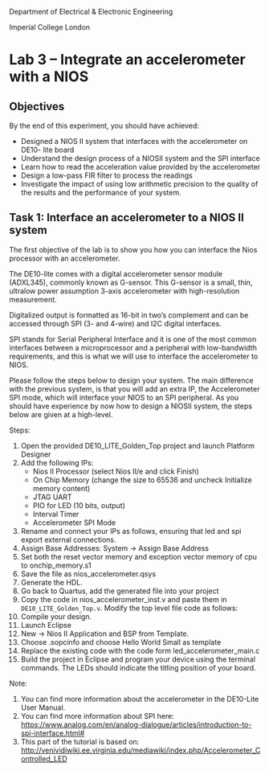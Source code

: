 Department of Electrical & Electronic Engineering

Imperial College London


# Lab 3 –  Integrate an accelerometer with a NIOS

## Objectives
By the end of this experiment, you should have achieved:

* Designed a NIOS II system that interfaces with the accelerometer on DE10-
lite board
* Understand the design process of a NIOSII system and the SPI interface
* Learn how to read the acceleration value provided by the accelerometer
* Design a low-pass FIR filter to process the readings
* Investigate the impact of using low arithmetic precision to the quality of the results and the performance of your system.

## Task 1: Interface an accelerometer to a NIOS II system

The first objective of the lab is to show you how you can interface the Nios 
processor with an accelerometer. 

The DE10-lite comes with a digital accelerometer sensor module (ADXL345), commonly known as G-sensor. This G-sensor is a small, thin, ultralow power assumption 3-axis accelerometer with high-resolution measurement.

Digitalized output is formatted as 16-bit in two’s complement and can be accessed through SPI (3- and 4-wire) and I2C digital interfaces. 

SPI stands for Serial Peripheral Interface and it is one of the most common interfaces between a microprocessor and a peripheral with low-bandwidth requirements, and this is what we will use to interface the accelerometer to NIOS. 

Please follow the steps below to design your system. The main difference with the previous system, is that you will add an extra IP, the Accelerometer SPI mode, which will interface your NIOS to an SPI peripheral. As you should have experience by now how to design a NIOSII system, the steps below are given at a high-level.

Steps:
1. Open the provided DE10_LITE_Golden_Top project and launch Platform 
Designer
2. Add the following IPs:
    * Nios II Processor (select Nios II/e and click Finish)
    * On Chip Memory (change the size to 65536 and uncheck Initialize memory content)
    * JTAG UART
    * PIO for LED (10 bits, output)
    * Interval Timer
    * Accelerometer SPI Mode
3. Rename and connect your IPs as follows, ensuring that led and spi export 
external connections.
4. Assign Base Addresses: System -> Assign Base Address
5. Set both the reset vector memory and exception vector memory of cpu to 
onchip_memory.s1
6. Save the file as nios_accelerometer.qsys
7. Generate the HDL. 
8. Go back to Quartus, add the generated file into your project
9. Copy the code in nios_accelerometer_inst.v and paste them in `DE10_LITE_Golden_Top.v`. Modify the top level file code as follows: 
10. Compile your design.
11. Launch Eclipse
12. New -> Nios II Application and BSP from Template.
13. Choose .sopcinfo and choose Hello World Small as template
14. Replace the existing code with the code form led_accelerometer_main.c
15. Build the project in Eclipse and program your device using the terminal 
commands. The LEDs should indicate the titling position of your board.


Note: 
1. You can find more information about the accelerometer in the DE10-Lite User Manual.
2. You can find more information about SPI here: 
https://www.analog.com/en/analog-dialogue/articles/introduction-to-spi-interface.html#
3. This part of the tutorial is based on: 
http://venividiwiki.ee.virginia.edu/mediawiki/index.php/Accelerometer_Controlled_LED